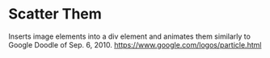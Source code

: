# Scatter Them

Inserts image elements into a div element and animates them similarly to Google Doodle of Sep. 6, 2010. https://www.google.com/logos/particle.html 

